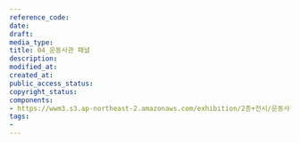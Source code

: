 ```yaml
---
reference_code: 
date: 
draft: 
media_type: 
title: 04_운동사관 패널
description: 
modified_at: 
created_at: 
public_access_status: 
copyright_status: 
components:
- https://wwm3.s3.ap-northeast-2.amazonaws.com/exhibition/2층+전시/운동사관/04_운동사관+패널.JPG
tags:
- 
---
```

